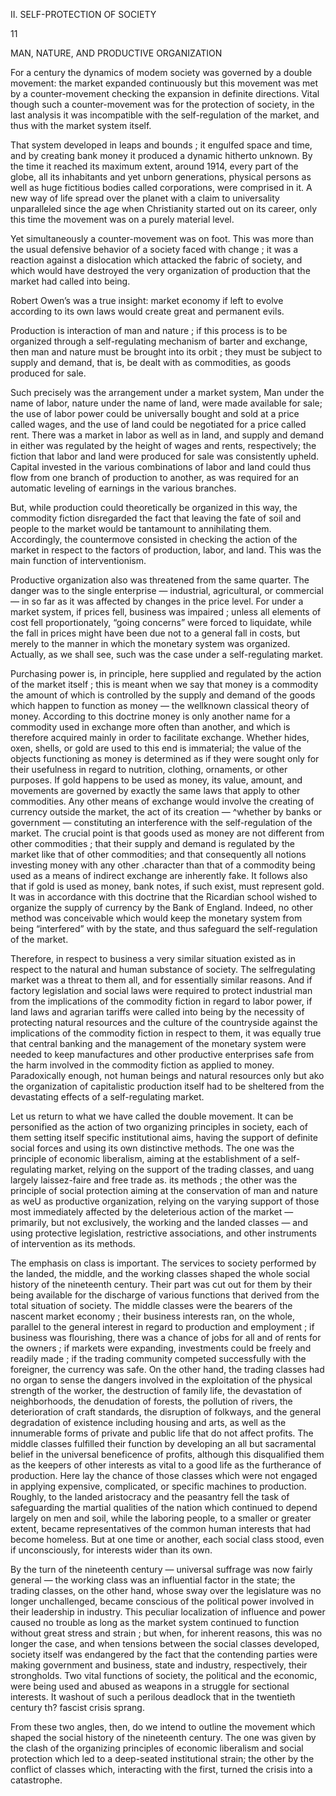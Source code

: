 II. SELF-PROTECTION OF SOCIETY

11

MAN, NATURE, AND PRODUCTIVE ORGANIZATION

For a century the dynamics of modem society was governed by a double movement: the market expanded continuously but this movement was met by a counter-movement checking the expansion in definite directions. Vital though such a counter-movement was for the protection of society, in the last analysis it was incompatible with the self-regulation of the market, and thus with the market system itself.

That system developed in leaps and bounds ; it engulfed space and time, and by creating bank money it produced a dynamic hitherto unknown. By the time it reached its maximum extent, around 1914, every part of the globe, all its inhabitants and yet unborn generations, physical persons as well as huge fictitious bodies called corporations, were comprised in it. A new way of life spread over the planet with a claim to universality unparalleled since the age when Christianity started out on its career, only this time the movement was on a purely material level.

Yet simultaneously a counter-movement was on foot. This was more than the usual defensive behavior of a society faced with change ;
it was a reaction against a dislocation which attacked the fabric of society, and which would have destroyed the very organization of production that the market had called into being.

Robert Owen’s was a true insight: market economy if left to evolve according to its own laws would create great and permanent evils.

Production is interaction of man and nature ; if this process is to be organized through a self-regulating mechanism of barter and exchange, then man and nature must be brought into its orbit ; they must be subject to supply and demand, that is, be dealt with as commodities, as goods produced for sale.

Such precisely was the arrangement under a market system, Man under the name of labor, nature under the name of land, were made available for sale; the use of labor power could be universally bought and sold at a price called wages, and the use of land could be negotiated for a price called rent. There was a market in labor as well as in land, and supply and demand in either was regulated by the height of wages and rents, respectively; the fiction that labor and land were produced for sale was consistently upheld. Capital invested in the various combinations of labor and land could thus flow from one branch of production to another, as was required for an automatic leveling of earnings in the various branches.

But, while production could theoretically be organized in this way, the commodity fiction disregarded the fact that leaving the fate of soil and people to the market would be tantamount to annihilating them. Accordingly, the countermove consisted in checking the action of the market in respect to the factors of production, labor, and land. This was the main function of interventionism.

Productive organization also was threatened from the same quarter. The danger was to the single enterprise — industrial, agricultural, or commercial — in so far as it was affected by changes in the price level. For under a market system, if prices fell, business was impaired ; unless all elements of cost fell proportionately, “going concerns” were forced to liquidate, while the fall in prices might have been due not to a general fall in costs, but merely to the manner in which the monetary system was organized. Actually, as we shall see, such was the case under a self-regulating market.

Purchasing power is, in principle, here supplied and regulated by the action of the market itself ; this is meant when we say that money is a commodity the amount of which is controlled by the supply and demand of the goods which happen to function as money — the wellknown classical theory of money. According to this doctrine money is only another name for a commodity used in exchange more often than another, and which is therefore acquired mainly in order to facilitate exchange. Whether hides, oxen, shells, or gold are used to this end is immaterial; the value of the objects functioning as money is determined as if they were sought only for their usefulness in regard to nutrition, clothing, ornaments, or other purposes. If gold happens to be used as money, its value, amount, and movements are governed by exactly the same laws that apply to other commodities. Any other means of exchange would involve the creating of currency outside the market, the act of its creation — ^whether by banks or government — constituting an interference with the self-regulation of the market. The crucial point is that goods used as money are not different from other commodities ; that their supply and demand is regulated by the market like that of other commodities; and that consequently all notions investing money with any other .character than that of a commodity being used as a means of indirect exchange are inherently fake. It follows also that if gold is used as money, bank notes, if such exist, must represent gold. It was in accordance with this doctrine that the Ricardian school wished to organize the supply of currency by the Bank of England. Indeed, no other method was conceivable which would keep the monetary system from being “interfered” with by the state, and thus safeguard the self-regulation of the market.

Therefore, in respect to business a very similar situation existed as in respect to the natural and human substance of society. The selfregulating market was a threat to them all, and for essentially similar reasons. And if factory legislation and social laws were required to protect industrial man from the implications of the commodity fiction in regard to labor power, if land laws and agrarian tariffs were called into being by the necessity of protecting natural resources and the culture of the countryside against the implications of the commodity fiction in respect to them, it was equally true that central banking and the management of the monetary system were needed to keep manufactures and other productive enterprises safe from the harm involved in the commodity fiction as applied to money. Paradoxically enough, not human beings and natural resources only but ako the organization of capitalistic production itself had to be sheltered from the devastating effects of a self-regulating market.

Let us return to what we have called the double movement. It can be personified as the action of two organizing principles in society, each of them setting itself specific institutional aims, having the support of definite social forces and using its own distinctive methods. The one was the principle of economic liberalism, aiming at the establishment of a self-regulating market, relying on the support of the trading classes, and uang largely laissez-faire and free trade as. its methods ; the other was the principle of social protection aiming at the conservation of man and nature as weU as productive organization, relying on the varying support of those most immediately affected by the deleterious action of the market — primarily, but not exclusively, the working and the landed classes — and using protective legislation, restrictive associations, and other instruments of intervention as its methods.

The emphasis on class is important. The services to society performed by the landed, the middle, and the working classes shaped the whole social history of the nineteenth century. Their part was cut out for them by their being available for the discharge of various functions that derived from the total situation of society. The middle classes were the bearers of the nascent market economy ; their business interests ran, on the whole, parallel to the general interest in regard to production and employment ; if business was flourishing, there was a chance of jobs for all and of rents for the owners ; if markets were expanding, investments could be freely and readily made ; if the trading community competed successfully with the foreigner, the currency was safe. On the other hand, the trading classes had no organ to sense the dangers involved in the exploitation of the physical strength of the worker, the destruction of family life, the devastation of neighborhoods, the denudation of forests, the pollution of rivers, the deterioration of craft standards, the disruption of folkways, and the general degradation of existence including housing and arts, as well as the innumerable forms of private and public life that do not affect profits. The middle classes fulfilled their function by developing an all but sacramental belief in the universal beneficence of profits, although this disqualified them as the keepers of other interests as vital to a good life as the furtherance of production. Here lay the chance of those classes which were not engaged in applying expensive, complicated, or specific machines to production. Roughly, to the landed aristocracy and the peasantry fell the task of safeguarding the martial qualities of the nation which continued to depend largely on men and soil, while the laboring people, to a smaller or greater extent, became representatives of the common human interests that had become homeless. But at one time or another, each social class stood, even if unconsciously, for interests wider than its own.

By the turn of the nineteenth century — universal suffrage was now fairly general — the working class was an influential factor in the state; the trading classes, on the other hand, whose sway over the legislature was no longer unchallenged, became conscious of the political power involved in their leadership in industry. This peculiar localization of influence and power caused no trouble as long as the market system continued to function without great stress and strain ; but when, for inherent reasons, this was no longer the case, and when tensions between the social classes developed, society itself was endangered by the fact that the contending parties were making government and business, state and industry, respectively, their strongholds. Two vital functions of society, the political and the economic, were being used and abused as weapons in a struggle for sectional interests. It washout of such a perilous deadlock that in the twentieth century th? fascist crisis sprang.

From these two angles, then, do we intend to outline the movement which shaped the social history of the nineteenth century. The one was given by the clash of the organizing principles of economic liberalism and social protection which led to a deep-seated institutional strain; the other by the conflict of classes which, interacting with the first, turned the crisis into a catastrophe.

